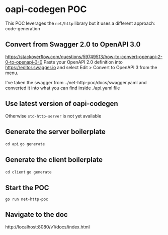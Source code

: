 # oapi-codegen POC

This POC leverages the `net/http` library but it uses a different approach: code-generation

## Convert from Swagger 2.0 to OpenAPI 3.0
https://stackoverflow.com/questions/59749513/how-to-convert-openapi-2-0-to-openapi-3-0
Paste your OpenAPI 2.0 definition into https://editor.swagger.io and select Edit > Convert to OpenAPI 3 from the menu.

I've taken the swagger from ../net-http-poc/docs/swagger.yaml and converted it into what you can find inside ./api.yaml file

## Use latest version of oapi-codegen
Otherwise `std-http-server` is not yet available

## Generate the server boilerplate
`cd api`
`go generate`

## Generate the client boilerplate
`cd client`
`go generate`

## Start the POC
`go run net-http-poc`

## Navigate to the doc
http://localhost:8080/v1/docs/index.html